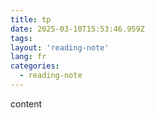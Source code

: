 ```yaml
---
title: tp
date: 2025-03-10T15:53:46.959Z
tags:
layout: 'reading-note'
lang: fr
categories: 
  - reading-note
---
```

content 